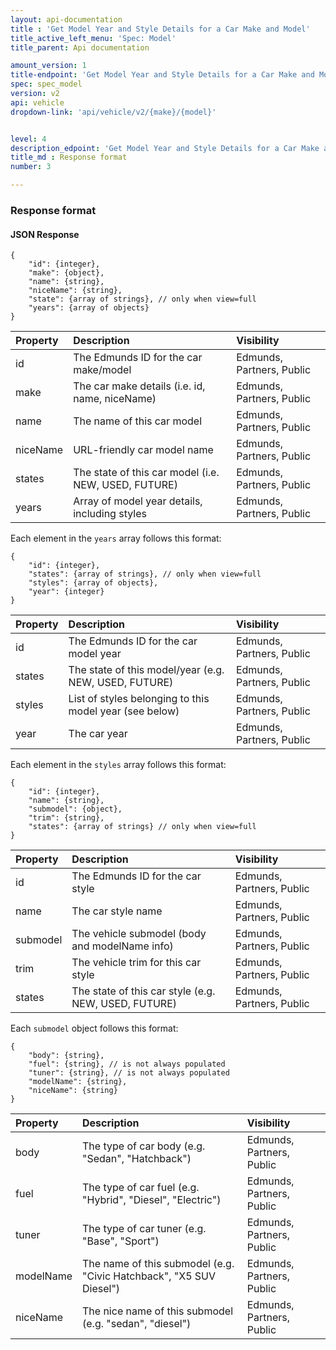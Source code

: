 ```yaml
---
layout: api-documentation
title : 'Get Model Year and Style Details for a Car Make and Model'
title_active_left_menu: 'Spec: Model'
title_parent: Api documentation

amount_version: 1
title-endpoint: 'Get Model Year and Style Details for a Car Make and Model'
spec: spec_model
version: v2
api: vehicle
dropdown-link: 'api/vehicle/v2/{make}/{model}'


level: 4
description_edpoint: 'Get Model Year and Style Details for a Car Make and Model'
title_md : Response format
number: 3

---
```


### Response format

#### JSON Response

	{
		"id": {integer},
		"make": {object},
		"name": {string},
		"niceName": {string},
		"state": {array of strings}, // only when view=full
		"years": {array of objects}
	}
	
| Property      | Description                                              | Visibility                |
|:--------------|:---------------------------------------------------------|:------------------------- |
| id            | The Edmunds ID for the car make/model                    | Edmunds, Partners, Public |
| make	        | The car make details (i.e. id, name, niceName)		   | Edmunds, Partners, Public |
| name          | The name of this car model                               | Edmunds, Partners, Public |
| niceName      | URL-friendly car model name                              | Edmunds, Partners, Public |
| states      	| The state of this car model (i.e. NEW, USED, FUTURE)     | Edmunds, Partners, Public |
| years		    | Array of model year details, including styles            | Edmunds, Partners, Public |
	
Each element in the <code>years</code> array follows this format:

	{
		"id": {integer},
		"states": {array of strings}, // only when view=full
		"styles": {array of objects},
		"year": {integer}
	}

| Property      | Description                                                    | Visibility                |
|:--------------|:---------------------------------------------------------------|:------------------------- |
| id            | The Edmunds ID for the car model year                          | Edmunds, Partners, Public |
| states        | The state of this model/year (e.g. NEW, USED, FUTURE)       	 | Edmunds, Partners, Public |
| styles        | List of styles belonging to this model year (see below)    	 | Edmunds, Partners, Public |
| year	        | The car year											    	 | Edmunds, Partners, Public |
		
Each element in the <code>styles</code> array follows this format:

	{
		"id": {integer},
		"name": {string},
		"submodel": {object},
		"trim": {string},
		"states": {array of strings} // only when view=full
	}
	
| Property      | Description                                                    | Visibility                |
|:--------------|:---------------------------------------------------------------|:------------------------- |
| id            | The Edmunds ID for the car style 		                         | Edmunds, Partners, Public |
| name	        | The car style name										     | Edmunds, Partners, Public |
| submodel      | The vehicle submodel (body and modelName info)                 | Edmunds, Partners, Public |
| trim      	| The vehicle trim for this car style 			                 | Edmunds, Partners, Public |
| states        | The state of this car style (e.g. NEW, USED, FUTURE)       	 | Edmunds, Partners, Public |

Each <code>submodel</code> object follows this format:

	{
		"body": {string},
		"fuel": {string}, // is not always populated
		"tuner": {string}, // is not always populated
		"modelName": {string},
		"niceName": {string}
	}

| Property      | Description                                                         | Visibility                 |
|:--------------|:--------------------------------------------------------------------|:-------------------------- |
| body          | The type of car body (e.g. "Sedan", "Hatchback")                    | Edmunds, Partners, Public  |
| fuel          | The type of car fuel (e.g. "Hybrid", "Diesel", "Electric")          | Edmunds, Partners, Public  |
| tuner         | The type of car tuner (e.g. "Base", "Sport")                        | Edmunds, Partners, Public  |
| modelName     | The name of this submodel (e.g. "Civic Hatchback", "X5 SUV Diesel") | Edmunds, Partners, Public  |
| niceName      | The nice name of this submodel (e.g. "sedan", "diesel")             | Edmunds, Partners, Public  |

